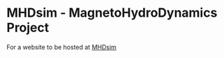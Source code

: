 # MHDsim - MagnetoHydroDynamics Project
For a website to be hosted at [MHDsim](www.adhilshaa.githib.io/MHDsim/)
